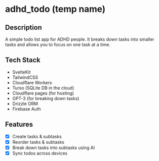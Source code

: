 # adhd_todo (temp name)

## Description
A simple todo list app for ADHD people.
It breaks down tasks into smaller tasks and allows you to focus on one task at a time.

## Tech Stack
- SvelteKit
- TailwindCSS
- Cloudflare Workers
- Turso (SQLite DB in the cloud)
- Cloudflare pages (for hosting)
- GPT-3 (for breaking down tasks)
- Drizzle ORM
- Firebase Auth

## Features
- [x] Create tasks & subtasks
- [x] Reorder tasks & subtasks
- [x] Break down tasks into subtasks using AI
- [x] Sync todos across devices
